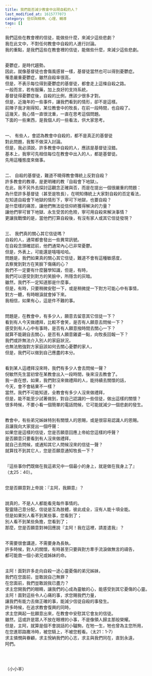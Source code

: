 ```yaml
---
title: 我們能否減少教會中出現自殺的人？
last_modified_at: 1615777073
category: 信仰與精神、心理、輔導
tags: []
---
```


<p>我們這些在教會裡的信徒，能做些什麼，來減少這些悲劇？<br>
我在此文中，不對任何教會中自殺的人進行討論。<br>
我的重點，是我們這些在教會裡的信徒，能做些什麼，來減少這些悲劇。</p>

<p><br>
憂鬱症，是時代趨勢。<br>
因此，就像基督徒也會傷風感冒一樣，基督徒當然也可以得到憂鬱症。<br>
罹患嚴重憂鬱症，雖然自殺率很高，<br>
但是，不表示每位得到憂鬱症的基督徒，都會走上這條自殺之路。<br>
一般而言，若有服藥，加上良好的支持系統，<br>
基督徒得憂鬱症後，自殺的比例，應該少很多才對。<br>
但是，近幾年的一些事件，讓我們看到的情形，卻不是這樣。<br>
前陣子我才剛得知，某位教會中的牧長，在前一段時間，也自殺了。<br>
這幾天，我心情一直很沈重，一直在思考這個問題。<br>
下面的一些東西，是我個人的一些看法，供大家思考。</p>

<p><br>
一、 有些人，會認為教會中自殺的，都不是真正的基督徒<br>
對此問題，我暫不做深入討論。<br>
但是，我必須說，許多教會中自殺的人，應該是基督徒沒錯。<br>
基本上，我寧可先相信每位在教會中出入的人，都是基督徒。<br>
先用這種態度來做事。</p>

<p><br>
二、 自殺的基督徒，難道不曉得教會傳統上反對自殺？<br>
許多教會的教導，是更明確的教『自殺會下地獄』。<br>
在此，我不另外去探討這觀念正確與否，而是在提出一個很嚴重的問題：<br>
為什麼許多基督徒（甚至是牧長），在明知傳統上大家對自殺的否定看法，<br>
在知道自殺會下地獄的情形下，寧可下地獄，也要自殺？<br>
是什麼樣的痛苦，讓他們無法從信仰終獲得解決的力量？<br>
讓他們寧可冒下地獄、永生受苦的危險，寧可用自殺來解決事情？<br>
更讓我戰慄的是，當他們打算自殺後，有沒有家人或其它信徒發現？</p>

<p><br>
三、 我們真的關心其它信徒嗎？<br>
自殺的人，通常都會發出一些異常訊號。<br>
在自殺念頭確認前，他們通常內心已非常憂鬱。<br>
但是，外表上，可能還是嘻嘻哈哈。<br>
問題是，我們如果真的關心其它信徒，難道不會有這種敏感度，<br>
去察覺到對方在笑臉下傷痛的心？<br>
我們不一定要有什麼醫學知識，但是，有時，<br>
我們可以感受到對方的笑臉中，所隱含的灰暗。<br>
雖然，我們不一定知道那是什麼事，<br>
但是，有時，只要稍微安慰一下，或是稍微提一下對方可能心中有事情，<br>
對方一聽，有時眼淚就會掉下來。<br>
我相信，如果有心，這是件不難的事。</p>

<p><br>
問題是，在教會中，有多少人，願意去留意其它信徒一下？<br>
看到有人今天做禮拜，比較不會笑，是否有人願意去問候一下？<br>
感受到有人心中有事時，是否有人願意撥時間去關心一下？<br>
就算不能親自去關心，是否有人願意雞婆一點，向牧長回報一下？<br>
我們或許無法介入別人的家庭狀況，<br>
也無法勉強對方家庭該如何去關心憂鬱的家人，<br>
但是，我們可以做到自己應盡的本分。</p>

<p><br>
看到某人這禮拜沒來時，我們有多少人會去問候一聲？<br>
倪敏然先生當初曾在某教會出入一段時間，後來沒去教會了。<br>
我一直在想，如果，我們對沒來做禮拜的人，能持續去關懷的話，<br>
今天，會不會結果不一樣？<br>
當然，我們不可能知道，全教會有多少人沒來做禮拜，<br>
但是，能不能至少試著做到，對自己認識的一些信徒，做出這樣的關懷？<br>
很多時候，不要小看一個簡單的電話問候，它可能就減少一個悲劇的發生。</p>

<p><br>
教會中，有些弟兄姊妹特別有關懷人的恩賜，或是很容易認識人的恩賜。<br>
且讓我向大家提出一個呼聲：<br>
如果您是這樣的信徒，您是否願意回應上帝給您這樣的呼聲？<br>
是否願意只要看到有人沒來做禮拜，<br>
就自己去問候，或通知其它人問候沒來的信徒一聲？<br>
就算找不到其它人，您是否願意通知牧長一下？</p>

<p><br>
『這些事你們既做在我這弟兄中一個最小的身上，就是做在我身上了』<br>
（太25：40）。</p>

<p><br>
您是否願意對上帝說：『主阿，我願意』？</p>

<p><br>
說真的，不是人人都能看見每件事情的。<br>
聖靈隨己意分配，信徒是互為肢體，彼此成全，沒有人能十項全能。<br>
但是如果別人看不到某些事，您看到了；<br>
別人看不到某些負擔，您看到了；<br>
那麼，您是否願意對神回應說『主阿！我在這裡，請差遣我』？</p>

<p><br>
不需要很會講道，不需要身為長執，<br>
許多時候，對人的關懷，有時甚至只要與對方牽手流淚做無言的禱告，<br>
都可能救一個小弟兄或姊妹的命。</p>

<p><br>
主阿！面對許多走向自殺一途心靈憂傷的弟兄姊妹，<br>
我們在您面前，豈敢說自己無罪？<br>
在您面前，我們豈敢說我已盡力？<br>
求主您開我們的眼睛，讓我們的心成為靈敏的心，能感受到其它憂傷的心靈。<br>
主阿！面對這些令人心痛的事，求您賜我們力量，<br>
讓我們有能力去做正確的事，能減少信徒自殺的事發生。<br>
許多時候，在追求教會復興的同時，<br>
求主您興起一批願意出來，在教會中安慰其它會友的信徒。<br>
雖然，這或許是眾人不放在眼裡的小事，不是像領人歸主那般榮耀。<br>
但是，主阿，就算是個不會說話的小驢駒，在牠一生，牠也曾為主您所用，<br>
在您進耶路撒冷時，被您騎上，不被您輕看。（太21：1-7）<br>
求主憐憫與眷顧，求主悅納我們的心志，求主與我們同在，直到永遠，<br>
阿們。</p>

<p>&nbsp;</p>

<p><br>
（小小羊）</p>

